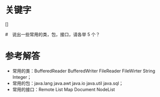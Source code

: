 # 关键字
[]

#　说出一些常用的类，包，接口，请各举 5 个？

# 参考解答

* 常用的类：BufferedReader BufferedWriter FileReader FileWirter String Integer；
* 常用的包：java.lang java.awt java.io java.util java.sql；
* 常用的接口：Remote List Map Document NodeList